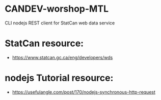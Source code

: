 # CANDEV-worshop-MTL
CLI nodejs REST client for StatCan web data service 

# StatCan resource:
* https://www.statcan.gc.ca/eng/developers/wds

# nodejs Tutorial resource:
* https://usefulangle.com/post/170/nodejs-synchronous-http-request
